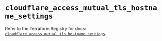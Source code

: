 # `cloudflare_access_mutual_tls_hostname_settings`

Refer to the Terraform Registry for docs: [`cloudflare_access_mutual_tls_hostname_settings`](https://registry.terraform.io/providers/cloudflare/cloudflare/4.46.0/docs/resources/access_mutual_tls_hostname_settings).
